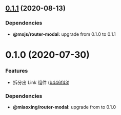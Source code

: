 ## [0.1.1](https://github.com/miaoxing/mxjs-router/compare/v0.1.0...v0.1.1) (2020-08-13)





### Dependencies

* **@mxjs/router-modal:** upgrade from 0.1.0 to 0.1.1

# 0.1.0 (2020-07-30)


### Features

* 拆分出 Link 组件 ([b446f43](https://github.com/miaoxing/mxjs-router/commit/b446f43667cb89cfb33a532f4b929ea58d709de3))





### Dependencies

* **@miaoxing/router-modal:** upgrade from  to 0.1.0
